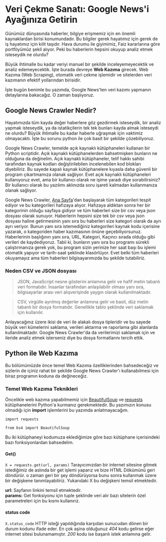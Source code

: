 # Veri Çekme Sanatı: Google News'i Ayağınıza Getirin


Günümüz dünyasında haberler, bilgiye erişmemiz için en önemli kaynaklardan birisi konumundadır. Bu bilgiler gerek hayatımız için gerek de iş hayatımız için kilit taşıdır. Hava durumu  ile giyimimiz, Faiz kararlarına göre portföyümüz şekil alıyor. Peki bu haberlerin hepsini okuyup analiz etmek isteseydik ne olurdu?

Büyük ihtimalle bu kadar veriyi manuel bir şekilde inceleyemeyecektik ve analiz edemeyecektik. İşte burada devreye **Web Kazıma** girecek. Web Kazıma (Web Scraping), otomatik veri çekme işlemidir ve sitelerden veri kazımanın efektif yollarından birisidir.

İşte bugün benimle bu yazımda, Google News'ten veri kazımı yapmanın detaylarına bakacağız. O zaman başlıyoruz.

## Google News Crawler Nedir?
Hayatımızda tüm kayda değer haberlere göz gezdirmek isteseydik, bir analiz yapmak isteseydik, ya da istatikçilerin tek tek bunları kayda almak isteseydi ne olurdu? Büyük ihtimalle bu kadar haberle uğraşmak için vaktimiz olmayacaktı. İşte bu sorunu python ile çok basit bir şekilde çözebiliyoruz.

Google News Crawler, temelde açık kaynaklı kütüphaneleri kullanan bir Python scriptidir. Açık kaynaklı kütüphanelerden bahsetmişken bunların ne olduğuna da değinelim. Açık kaynaklı kütüphaneler, telif hakkı sahibi tarafından kaynak kodları değiştirilebilen incelenebilen kod blokları diyebiliriz. Bu sayede kapalı kaynak kütüphanelere kıyasla daha güvenli bir program çıkartmamıza olanak sağlıyor. Evet açık kaynaklı kütüphaneleri kullanıyoruz evet, ama bir kullanıcı olarak ne işime yaradı diye sorabilirsiniz? Bir kullanıcı olarak bu yazılımı aklınızda soru işareti kalmadan kullanmanıza olanak sağlıyor.

Google News Crawler, [Ana Sayfa](https://news.google.com/home?hl=tr&gl=TR&ceid=TR:tr)'dan başlayarak tüm kategorileri tespit ediyor ve bu kategorileri hafızaya alıyor. Hafızaya aldıktan sonra her bir kategorinin olduğu sayfaya gidiyor ve tüm haberleri size bir csv veya json dosyası olarak sunuyor. Haberlerin hepsini size tek bir csv veya json dosyası haline getirmesinin yanı sıra bu haberleri size kategori olarak da ayrı ayrı veriyor. Bunun yanı sıra istemediğiniz kategorileri kaynak kodu içerisine yazarak, o kategoriden haber kazımasının önüne geçebiliyorsunuz. Haberlerinin başlığının yanı sıra, URL, Kategori, Kaçıncı sırada olduğu gibi verileri de kaydediyoruz. Tabii ki, bunların yanı sıra bu programı sürekli çalıştırmanıza gerek yok, bu program sizin yerinize her saat başı bu işlemi otomatik yapıyor ve tarih-saat şeklinde klasörlüyor. Evet belki tüm haberleri okuyamayız ama tüm haberleri bilgisayarımızda bu şekilde tutabiliriz.

### Neden CSV ve JSON dosyası

> JSON, JavaScript nesne gösterini anlamına gelir ve hafif metin tabanlı veri formatıdır. İnsanlar tarafından anlaşılabilir olması yanı sıra, bilgisayarlar arası veri alışverişinde yaygın olarak kullanılmaktadır.

> CSV, virgülle ayrılmış değerler anlamına gelir ve basit, düz metin tabanlı bir dosya formatıdır. Genellikle tablo şeklinde veri saklamak için kullanılır.

Anlayacağınız üzere ikisi de veri ile alakalı dosya tipleridir ve bu sayede büyük veri kümelerini saklama, verileri aktarma ve raporlama gibi alanlarda kullanılmaktadır. Google News Crawler'da da verilerimizi saklamak için ve ileride analiz etmek isterseniz diye bu dosya formatlarını tercih ettik.


## Python ile Web Kazıma
Bu bölümümüzde önce temel Web Kazıma özelliklerinden bahsedeceğiz ve sizlerin de içiniz rahat bir şekilde Google News Crawler'ı kullanabilmesi için biraz programın koduna da değineceğiz.

### Temel Web Kazıma Teknikleri
Öncelikle web kazıma yapabilmemiz için [BeautifulSoup](https://pypi.org/project/beautifulsoup4/) ve [requests](https://pypi.org/project/requests/) kütüphanelerini Python'a kurmanız gerekmektedir. Bu yazımızın konusu olmadığı için **import** işlemlerini bu yazımda anlatmayacağım.

`import requests`

`from bs4 import BeautifulSoup`

Bu iki kütüphaneyi kodumuza eklediğimize göre bazı kütüphane içerisindeki bazı fonksiyonlardan bahsedelim.


#### Get()
`X = requests.get(url, params)`
Tarayıcımızdan bir internet sitesine gitmek istediğimiz de aslında bir get işlemi yaparız ve bize HTML Dökümünü geri döndürür. o zaman geri bir şey döndürüyorsa bunu sonra kullanmak üzere bir değişkene tanımlayabiliriz. Yukarıdaki X bu değişkeni temsil etmektedir.

**url:** Sayfanın linkini temsil etmektedir.<br>**params:** Get fonksiyonu için tuple şeklinde veri alır bazı sitelerin özel parametreleri için bu kısmı kullanırız.

#### status code
`X.status_code` HTTP isteği yapıldığında karşıdan sunucudan dönen bir durum kodunu ifade eder. En çok aşina olduğunuz *404* kodu gelirse eğer internet sitesi bulunamamıştır. *200* kodu ise başarılı istek anlamına gelir.